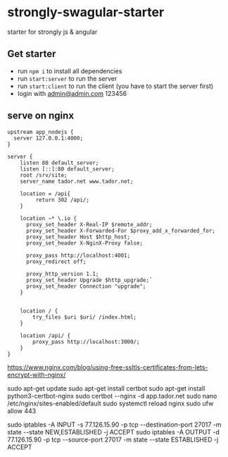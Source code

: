 # strongly-swagular-starter

starter for strongly js & angular

## Get starter

* run ```npm i``` to install all dependencies
* run ```start:server``` to run the server
* run ```start:client``` to run the client (you have to start the server first)
* login with admin@admin.com 123456

## serve on nginx

```
upstream app_nodejs {
  server 127.0.0.1:4000;
}

server {
    listen 80 default_server;
    listen [::]:80 default_server;
    root /srv/site;
    server_name tador.net www.tador.net;
    
    location = /api{
         return 302 /api/;
    }
    
    location ~* \.io {
      proxy_set_header X-Real-IP $remote_addr;
      proxy_set_header X-Forwarded-For $proxy_add_x_forwarded_for;
      proxy_set_header Host $http_host;
      proxy_set_header X-NginX-Proxy false;

      proxy_pass http://localhost:4001;
      proxy_redirect off;

      proxy_http_version 1.1;
      proxy_set_header Upgrade $http_upgrade;`
      proxy_set_header Connection "upgrade";
    }


    location / {
        try_files $uri $uri/ /index.html;
    }

    location /api/ {
        proxy_pass http://localhost:3000/;
    }
}
```

https://www.nginx.com/blog/using-free-ssltls-certificates-from-lets-encrypt-with-nginx/

sudo apt-get update sudo apt-get install certbot sudo apt-get install python3-certbot-nginx sudo certbot --nginx -d
app.tador.net sudo nano /etc/nginx/sites-enabled/default sudo systemctl reload nginx sudo ufw allow 443

sudo iptables -A INPUT -s 77.126.15.90 -p tcp --destination-port 27017 -m state --state NEW,ESTABLISHED -j ACCEPT
sudo iptables -A OUTPUT -d 77.126.15.90 -p tcp --source-port 27017 -m state --state ESTABLISHED -j ACCEPT
